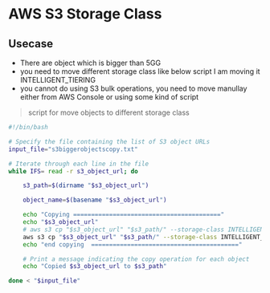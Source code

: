 # AWS S3 Storage Class

## Usecase

- There are object which is bigger than 5GG
- you need to move different storage class like below script I am moving it INTELLIGENT_TIERING
- you cannot do using S3 bulk operations, you need to move manullay either from AWS Console or using some kind of script

> script for move objects to different storage class

```bash
#!/bin/bash

# Specify the file containing the list of S3 object URLs
input_file="s3biggerobjectscopy.txt"

# Iterate through each line in the file
while IFS= read -r s3_object_url; do

    s3_path=$(dirname "$s3_object_url")

    object_name=$(basename "$s3_object_url")

    echo "Copying ========================================="
    echo "$s3_object_url"
    # aws s3 cp "$s3_object_url" "$s3_path/" --storage-class INTELLIGENT_TIERING --profile maf-analytics
    aws s3 cp "$s3_object_url" "$s3_path/" --storage-class INTELLIGENT_TIERING
    echo "end copying  ========================================="

    # Print a message indicating the copy operation for each object
    echo "Copied $s3_object_url to $s3_path"

done < "$input_file"

```
